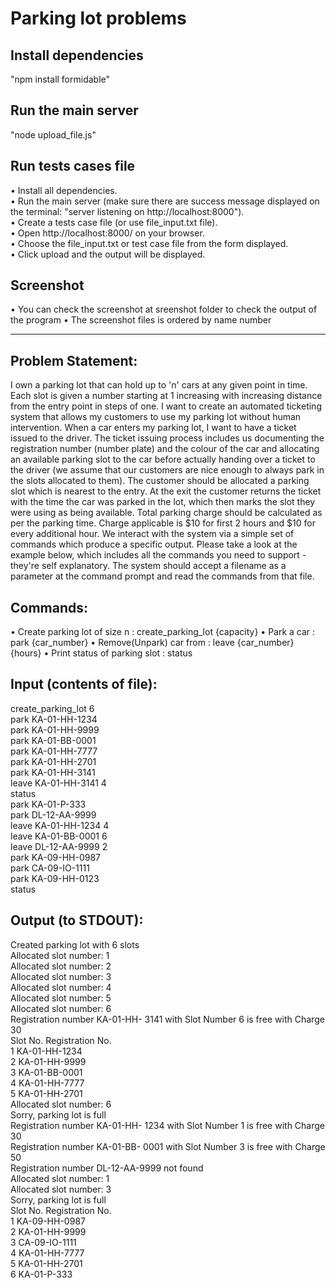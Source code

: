 # Parking lot problems

## Install dependencies
"npm install formidable"

## Run the main server
"node upload_file.js"

## Run tests cases file
• Install all dependencies.<br/>
• Run the main server (make sure there are success message displayed on the terminal: "server listening on http://localhost:8000").<br/>
• Create a tests case file (or use file_input.txt file). <br />
• Open http://localhost:8000/ on your browser. <br />
• Choose the file_input.txt or test case file from the form displayed. <br />
• Click upload and the output will be displayed. <br />

## Screenshot
• You can check the screenshot at sreenshot folder to check the output of the program
• The screenshot files is ordered by name number

_____________________________________________________________________________________________________

## Problem Statement:

I own a parking lot that can hold up to 'n' cars at any given point in time. Each slot is 
given a number starting at 1 increasing with increasing distance from the entry point 
in steps of one. I want to create an automated ticketing system that allows my 
customers to use my parking lot without human intervention.
When a car enters my parking lot, I want to have a ticket issued to the driver. The 
ticket issuing process includes us documenting the registration number (number 
plate) and the colour of the car and allocating an available parking slot to the car 
before actually handing over a ticket to the driver (we assume that our customers are 
nice enough to always park in the slots allocated to them). The customer should be 
allocated a parking slot which is nearest to the entry. At the exit the customer returns 
the ticket with the time the car was parked in the lot, which then marks the slot they 
were using as being available. Total parking charge should be calculated as per the 
parking time. Charge applicable is $10 for first 2 hours and $10 for every additional 
hour.
We interact with the system via a simple set of commands which produce a specific 
output. Please take a look at the example below, which includes all the commands 
you need to support - they're self explanatory. The system should accept a filename
as a parameter at the command prompt and read the commands from that file.

## Commands:
• Create parking lot of size n : create_parking_lot 
{capacity}
• Park a car : park {car_number} • Remove(Unpark) car from : leave {car_number} {hours}
• Print status of parking slot : status

## Input (contents of file):
create_parking_lot 6<br/>
park KA-01-HH-1234<br/>
park KA-01-HH-9999<br/>
park KA-01-BB-0001<br/>
park KA-01-HH-7777<br/>
park KA-01-HH-2701<br/>
park KA-01-HH-3141<br/>
leave KA-01-HH-3141 4<br/>
status<br/>
park KA-01-P-333<br/>
park DL-12-AA-9999<br/>
leave KA-01-HH-1234 4<br/>
leave KA-01-BB-0001 6<br/>
leave DL-12-AA-9999 2<br/>
park KA-09-HH-0987<br/>
park CA-09-IO-1111<br/>
park KA-09-HH-0123<br/>
status<br/>

## Output (to STDOUT):
Created parking lot with 6 slots<br/>
Allocated slot number: 1<br/>
Allocated slot number: 2<br/>
Allocated slot number: 3<br/>
Allocated slot number: 4<br/>
Allocated slot number: 5<br/>
Allocated slot number: 6<br/>
Registration number KA-01-HH-
3141 with Slot Number 6 is free with Charge 30<br/>
Slot No. Registration No.<br/>
1 KA-01-HH-1234 <br/>
2 KA-01-HH-9999 <br/>
3 KA-01-BB-0001 <br/>
4 KA-01-HH-7777 <br/>
5 KA-01-HH-2701 <br/>
Allocated slot number: 6<br/>
Sorry, parking lot is full<br/>
Registration number KA-01-HH-
1234 with Slot Number 1 is free with Charge 30<br/>
Registration number KA-01-BB-
0001 with Slot Number 3 is free with Charge 50<br/>
Registration number DL-12-AA-9999 not found<br/>
Allocated slot number: 1<br/>
Allocated slot number: 3<br/>
Sorry, parking lot is full<br/>
Slot No. Registration No.<br/>
1 KA-09-HH-0987 <br/>
2 KA-01-HH-9999 <br/>
3 CA-09-IO-1111 <br/>
4 KA-01-HH-7777 <br/>
5 KA-01-HH-2701 <br/>
6 KA-01-P-333<br/>
